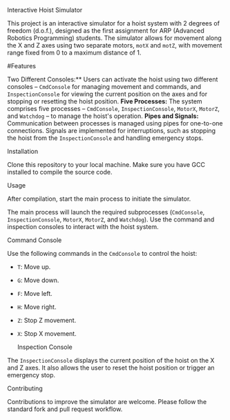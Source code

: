 Interactive Hoist Simulator

This project is an interactive simulator for a hoist system with 2 degrees of freedom (d.o.f.), designed as the first assignment for ARP (Advanced Robotics Programming) students. The simulator allows for movement along the X and Z axes using two separate motors, `motX` and `motZ`, with movement range fixed from 0 to a maximum distance of 1.

#Features

Two Different Consoles:** Users can activate the hoist using two different consoles – `CmdConsole` for managing movement and commands, and `InspectionConsole` for viewing the current position on the axes and for stopping or resetting the hoist position.
 **Five Processes:** The system comprises five processes – `CmdConsole`, `InspectionConsole`, `MotorX`, `MotorZ`, and `Watchdog` – to manage the hoist's operation.
 **Pipes and Signals:** Communication between processes is managed using pipes for one-to-one connections. Signals are implemented for interruptions, such as stopping the hoist from the `InspectionConsole` and handling emergency stops.

 Installation

Clone this repository to your local machine. Make sure you have GCC installed to compile the source code.


 Usage

After compilation, start the main process to initiate the simulator.


The main process will launch the required subprocesses (`CmdConsole`, `InspectionConsole`, `MotorX`, `MotorZ`, and `Watchdog`). Use the command and inspection consoles to interact with the hoist system.

 Command Console

Use the following commands in the `CmdConsole` to control the hoist:

- `T`: Move up.
- `G`: Move down.
- `F`: Move left.
- `H`: Move right.
- `Z`: Stop Z movement.
- `X`: Stop X movement.

   Inspection Console

The `InspectionConsole` displays the current position of the hoist on the X and Z axes. It also allows the user to reset the hoist position or trigger an emergency stop.

 Contributing

Contributions to improve the simulator are welcome. Please follow the standard fork and pull request workflow.

